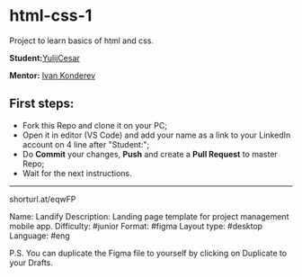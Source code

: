 # html-css-1
Project to learn basics of html and css.

**Student:**[YulijCesar](https://www.linkedin.com/in/юлия-кондерева-061425215)

**Mentor:** [Ivan Konderev](https://www.linkedin.com/in/ivan-kondzerau/)

## First steps:

- Fork this Repo and clone it on your PC;
- Open it in editor (VS Code) and add your name as a link to your LinkedIn account on 4 line after "Student:";
- Do **Commit** your changes, **Push** and create a **Pull Request** to master Repo;
- Wait for the next instructions.

***

shorturl.at/eqwFP

Name: Landify
Description: Landing page template for project management mobile app.
Difficulty: #junior
Format: #figma
Layout type: #desktop
Language: #eng

P.S. You can duplicate the Figma file to yourself by clicking on Duplicate to your Drafts.

